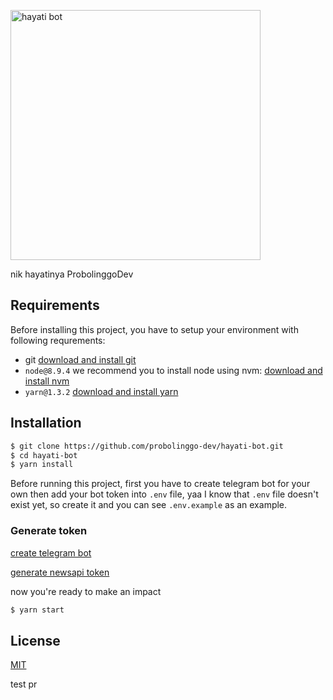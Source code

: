 <p><img width="400" src="https://scontent-sin6-1.xx.fbcdn.net/v/t1.0-9/27337338_2005560616139356_8635670197888099331_n.jpg?oh=445c791911f0bc4069cfcfddd2103af2&oe=5B1BEECB"/ alt="hayati bot"></p>
nik hayatinya ProbolinggoDev

## Requirements
Before installing this project, you have to setup your environment with following requrements:
- git [download and install git](https://git-scm.com/)
- `node@8.9.4`
we recommend you to install node using nvm: [download and install nvm](https://github.com/creationix/nvm)
- `yarn@1.3.2` [download and install yarn](https://yarnpkg.com/en/)

## Installation
```bash
$ git clone https://github.com/probolinggo-dev/hayati-bot.git
$ cd hayati-bot
$ yarn install
```

Before running this project, first you have to create telegram bot for your own then add your bot token into `.env` file, yaa I know that `.env` file doesn't exist yet, so create it and you can see `.env.example` as an example.

### Generate token
[create telegram bot](https://core.telegram.org/bots)

[generate newsapi token](https://newsapi.org/register)

now you're ready to make an impact
```bash
$ yarn start
```

## License

  [MIT](LICENSE)

test pr
